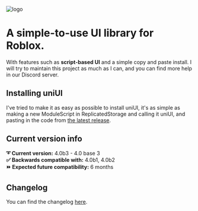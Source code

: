 ![logo](https://github.com/user-attachments/assets/4889b3b7-8c18-4861-87a5-1ea289a8d98d)

# A simple-to-use UI library for Roblox.
With features such as **script-based UI** and a simple copy and paste install.
I will try to maintain this project as much as I can, and you can find more help in our Discord server.

## Installing uniUI
I've tried to make it as easy as possible to install uniUI, it's as simple as making a new ModuleScript in ReplicatedStorage and calling it uniUI, and pasting in the code from [the latest release](latest.lua).

## Current version info
**➰ Current version:** 4.0b3 - 4.0 base 3  
**✅ Backwards compatible with:** 4.0b1, 4.0b2  
**⏩ Expected future compatibility:** 6 months  

## Changelog
You can find the changelog [here](CHANGELOG.md).
